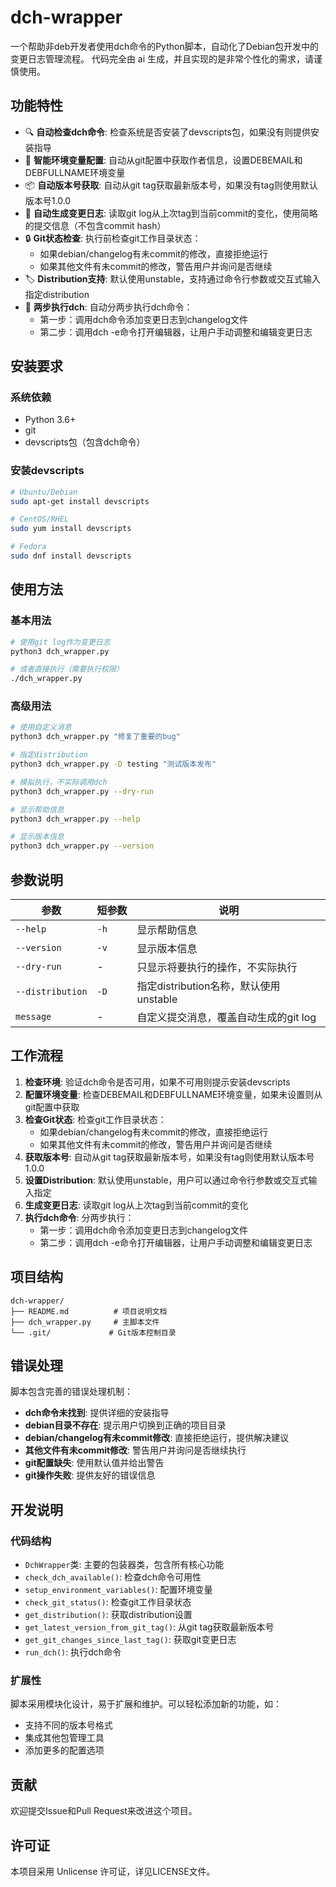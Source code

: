 # dch-wrapper

一个帮助非deb开发者使用dch命令的Python脚本，自动化了Debian包开发中的变更日志管理流程。
代码完全由 ai 生成，并且实现的是非常个性化的需求，请谨慎使用。

## 功能特性

- 🔍 **自动检查dch命令**: 检查系统是否安装了devscripts包，如果没有则提供安装指导
- 📧 **智能环境变量配置**: 自动从git配置中获取作者信息，设置DEBEMAIL和DEBFULLNAME环境变量
- 📦 **自动版本号获取**: 自动从git tag获取最新版本号，如果没有tag则使用默认版本号1.0.0
- 📝 **自动生成变更日志**: 读取git log从上次tag到当前commit的变化，使用简略的提交信息（不包含commit hash）
- 🔒 **Git状态检查**: 执行前检查git工作目录状态：
  - 如果debian/changelog有未commit的修改，直接拒绝运行
  - 如果其他文件有未commit的修改，警告用户并询问是否继续
- 🏷️ **Distribution支持**: 默认使用unstable，支持通过命令行参数或交互式输入指定distribution
- 🚀 **两步执行dch**: 自动分两步执行dch命令：
  - 第一步：调用dch命令添加变更日志到changelog文件
  - 第二步：调用dch -e命令打开编辑器，让用户手动调整和编辑变更日志

## 安装要求

### 系统依赖
- Python 3.6+
- git
- devscripts包（包含dch命令）

### 安装devscripts
```bash
# Ubuntu/Debian
sudo apt-get install devscripts

# CentOS/RHEL
sudo yum install devscripts

# Fedora
sudo dnf install devscripts
```

## 使用方法

### 基本用法
```bash
# 使用git log作为变更日志
python3 dch_wrapper.py

# 或者直接执行（需要执行权限）
./dch_wrapper.py
```

### 高级用法
```bash
# 使用自定义消息
python3 dch_wrapper.py "修复了重要的bug"

# 指定distribution
python3 dch_wrapper.py -D testing "测试版本发布"

# 模拟执行，不实际调用dch
python3 dch_wrapper.py --dry-run

# 显示帮助信息
python3 dch_wrapper.py --help

# 显示版本信息
python3 dch_wrapper.py --version
```

## 参数说明

| 参数 | 短参数 | 说明 |
|------|--------|------|
| `--help` | `-h` | 显示帮助信息 |
| `--version` | `-v` | 显示版本信息 |
| `--dry-run` | - | 只显示将要执行的操作，不实际执行 |
| `--distribution` | `-D` | 指定distribution名称，默认使用unstable |
| `message` | - | 自定义提交消息，覆盖自动生成的git log |

## 工作流程

1. **检查环境**: 验证dch命令是否可用，如果不可用则提示安装devscripts
2. **配置环境变量**: 检查DEBEMAIL和DEBFULLNAME环境变量，如果未设置则从git配置中获取
3. **检查Git状态**: 检查git工作目录状态：
   - 如果debian/changelog有未commit的修改，直接拒绝运行
   - 如果其他文件有未commit的修改，警告用户并询问是否继续
4. **获取版本号**: 自动从git tag获取最新版本号，如果没有tag则使用默认版本号1.0.0
5. **设置Distribution**: 默认使用unstable，用户可以通过命令行参数或交互式输入指定
6. **生成变更日志**: 读取git log从上次tag到当前commit的变化
7. **执行dch命令**: 分两步执行：
   - 第一步：调用dch命令添加变更日志到changelog文件
   - 第二步：调用dch -e命令打开编辑器，让用户手动调整和编辑变更日志

## 项目结构

```
dch-wrapper/
├── README.md          # 项目说明文档
├── dch_wrapper.py     # 主脚本文件
└── .git/             # Git版本控制目录
```

## 错误处理

脚本包含完善的错误处理机制：

- **dch命令未找到**: 提供详细的安装指导
- **debian目录不存在**: 提示用户切换到正确的项目目录
- **debian/changelog有未commit修改**: 直接拒绝运行，提供解决建议
- **其他文件有未commit修改**: 警告用户并询问是否继续执行
- **git配置缺失**: 使用默认值并给出警告
- **git操作失败**: 提供友好的错误信息

## 开发说明

### 代码结构
- `DchWrapper`类: 主要的包装器类，包含所有核心功能
- `check_dch_available()`: 检查dch命令可用性
- `setup_environment_variables()`: 配置环境变量
- `check_git_status()`: 检查git工作目录状态
- `get_distribution()`: 获取distribution设置
- `get_latest_version_from_git_tag()`: 从git tag获取最新版本号
- `get_git_changes_since_last_tag()`: 获取git变更日志
- `run_dch()`: 执行dch命令

### 扩展性
脚本采用模块化设计，易于扩展和维护。可以轻松添加新的功能，如：
- 支持不同的版本号格式
- 集成其他包管理工具
- 添加更多的配置选项

## 贡献

欢迎提交Issue和Pull Request来改进这个项目。

## 许可证

本项目采用 Unlicense 许可证，详见LICENSE文件。
